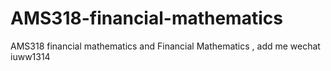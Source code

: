 # AMS318-financial-mathematics
AMS318 financial mathematics and Financial Mathematics , add me wechat iuww1314
